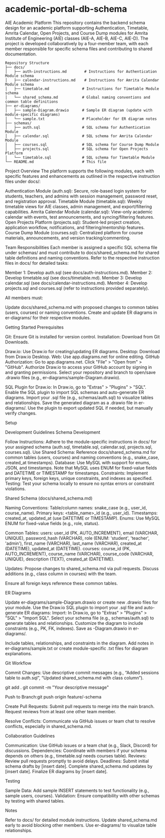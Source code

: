 # academic-portal-db-schema
AIE Academic Platform
This repository contains the backend schema design for an academic platform supporting Authentication, Timetable, Amrita Calendar, Open Projects, and Course Dump modules for Amrita Institute of Engineering (AIE) classes (AIE-A, AIE-B, AIE-C, AIE-D). The project is developed collaboratively by a four-member team, with each member responsible for specific schema files and contributing to shared documentation.
```
Repository Structure
├── docs/
│   ├── auth-instructions.md        # Instructions for Authentication Module schema
│   ├── calendar-instructions.md    # Instructions for Amrita Calendar Module schema
│   ├── timetable.md               # Instructions for Timetable Module schema
│   └── shared_schema.md           # Global naming conventions and common table definitions
├── er-diagrams/
│   ├── sample-Diagram.drawio      # Sample ER diagram (update with module-specific diagrams)
│   └── sample.txt                 # Placeholder for ER diagram notes
├── schemas/
│   ├── auth.sql                   # SQL schema for Authentication Module
│   ├── calendar.sql               # SQL schema for Amrita Calendar Module
│   ├── courses.sql                # SQL schema for Course Dump Module
│   ├── projects.sql               # SQL schema for Open Projects Platform
│   └── timetable.sql              # SQL schema for Timetable Module
└── README.md                      # This file
```
Project Overview
The platform supports the following modules, each with specific features and enhancements as outlined in the respective instruction files under docs/:

Authentication Module (auth.sql): Secure, role-based login system for students, teachers, and admins with session management, password reset, and registration approval.
Timetable Module (timetable.sql): Weekly timetable views for AIE classes, admin management, and export/filtering capabilities.
Amrita Calendar Module (calendar.sql): View-only academic calendar with events, test announcements, and syncing/filtering features.
Open Projects Platform (projects.sql): Student-led project creation, application workflow, notifications, and filtering/mentorship features.
Course Dump Module (courses.sql): Centralized platform for course materials, announcements, and version tracking/commenting.

Team Responsibilities
Each member is assigned a specific SQL schema file under schemas/ and must contribute to docs/shared_schema.md for shared table definitions and naming conventions. Refer to the respective instruction files in docs/ for detailed tasks:

Member 1: Develop auth.sql (see docs/auth-instructions.md).
Member 2: Develop timetable.sql (see docs/timetable.md).
Member 3: Develop calendar.sql (see docs/calendar-instructions.md).
Member 4: Develop projects.sql and courses.sql (refer to instructions provided separately).

All members must:

Update docs/shared_schema.md with proposed changes to common tables (users, courses) or naming conventions.
Create and update ER diagrams in er-diagrams/ for their respective modules.

Getting Started
Prerequisites

Git: Ensure Git is installed for version control.
Installation: Download from Git Downloads.


Draw.io: Use Draw.io for creating/updating ER diagrams.
Desktop: Download from Draw.io Desktop.
Web: Use app.diagrams.net for online editing.
GitHub Authorization:
Go to app.diagrams.net.
Click "File" > "Open from" > "GitHub".
Authorize Draw.io to access your GitHub account by signing in and granting permissions.
Select your repository and branch to open/save .drawio files (e.g., er-diagrams/sample-Diagram.drawio).


SQL Plugin for Draw.io:
In Draw.io, go to "Extras" > "Plugins" > "SQL".
Enable the SQL plugin to import SQL schemas and auto-generate ER diagrams.
Import your .sql file (e.g., schemas/auth.sql) to visualize tables and relationships.
Save the generated diagram as a .drawio file in er-diagrams/.
Use the plugin to export updated SQL if needed, but manually verify changes.


Setup




Development Guidelines
Schema Development

Follow Instructions: Adhere to the module-specific instructions in docs/ for your assigned schema (auth.sql, timetable.sql, calendar.sql, projects.sql, courses.sql).
Use Shared Schema: Reference docs/shared_schema.md for common tables (users, courses) and naming conventions (e.g., snake_case, created_at timestamps).
Database: Use MySQL with support for enums, JSON, and timestamps. Note that MySQL uses ENUM for fixed-value fields and DATETIME or TIMESTAMP for timestamps.
Constraints: Implement primary keys, foreign keys, unique constraints, and indexes as specified.
Testing: Test your schema locally to ensure no syntax errors or constraint violations.

Shared Schema (docs/shared_schema.md)

Naming Conventions:
Table/column names: snake_case (e.g., user_id, course_name).
Primary keys: <table_name>_id (e.g., user_id).
Timestamps: created_at, updated_at (use DATETIME or TIMESTAMP).
Enums: Use MySQL ENUM for fixed-value fields (e.g., role, status).


Common Tables:
users: user_id (PK, AUTO_INCREMENT), email (VARCHAR, UNIQUE), password_hash (VARCHAR), role (ENUM: 'student', 'teacher', 'admin'), first_name (VARCHAR), last_name (VARCHAR), created_at (DATETIME), updated_at (DATETIME).
courses: course_id (PK, AUTO_INCREMENT), course_name (VARCHAR), course_code (VARCHAR, UNIQUE), description (TEXT), created_at (DATETIME).


Updates:
Propose changes to shared_schema.md via pull requests.
Discuss additions (e.g., class column in courses) with the team.


Ensure all foreign keys reference these common tables.

ER Diagrams

Update er-diagrams/sample-Diagram.drawio or create new .drawio files for your module.
Use the Draw.io SQL plugin to import your .sql file and auto-generate ER diagrams:
Import: In Draw.io, go to "Extras" > "Plugins" > "SQL" > "Import SQL".
Select your schema file (e.g., schemas/auth.sql) to generate tables and relationships.
Customize the diagram to include constraints (e.g., PK, FK, indexes).
Save as <module>-Diagram.drawio in er-diagrams/.


Include tables, relationships, and constraints in the diagram.
Add notes in er-diagrams/sample.txt or create module-specific .txt files for diagram explanations.

Git Workflow

Commit Changes:
Use descriptive commit messages (e.g., “Added sessions table to auth.sql”, “Updated shared_schema.md with class column”).

git add .
git commit -m "Your descriptive message"


Push to Branch:git push origin feature/<module>-schema


Create Pull Requests:
Submit pull requests to merge into the main branch.
Request reviews from at least one other team member.


Resolve Conflicts:
Communicate via GitHub issues or team chat to resolve conflicts, especially in shared_schema.md.



Collaboration Guidelines

Communication: Use GitHub issues or a team chat (e.g., Slack, Discord) for discussions.
Dependencies: Coordinate with members if your schema depends on others (e.g., timetable.sql needs courses table).
Reviews: Review pull requests promptly to avoid delays.
Deadlines:
Submit initial schema drafts by [insert date].
Complete shared_schema.md updates by [insert date].
Finalize ER diagrams by [insert date].



Testing



Sample Data: Add sample INSERT statements to test functionality (e.g., sample users, courses).
Validation: Ensure compatibility with other schemas by testing with shared tables.

Notes

Refer to docs/ for detailed module instructions.
Update shared_schema.md early to avoid blocking other members.
Use er-diagrams/ to visualize table relationships.
